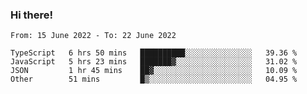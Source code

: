 ### Hi there!

<!--START_SECTION:waka-->

```text
From: 15 June 2022 - To: 22 June 2022

TypeScript   6 hrs 50 mins   ██████████░░░░░░░░░░░░░░░   39.36 %
JavaScript   5 hrs 23 mins   ███████▓░░░░░░░░░░░░░░░░░   31.02 %
JSON         1 hr 45 mins    ██▓░░░░░░░░░░░░░░░░░░░░░░   10.09 %
Other        51 mins         █▒░░░░░░░░░░░░░░░░░░░░░░░   04.95 %
```

<!--END_SECTION:waka-->
